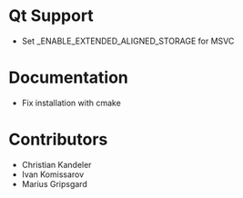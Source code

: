 # Qt Support
* Set _ENABLE_EXTENDED_ALIGNED_STORAGE for MSVC

# Documentation
* Fix installation with cmake

# Contributors
* Christian Kandeler
* Ivan Komissarov
* Marius Gripsgard
